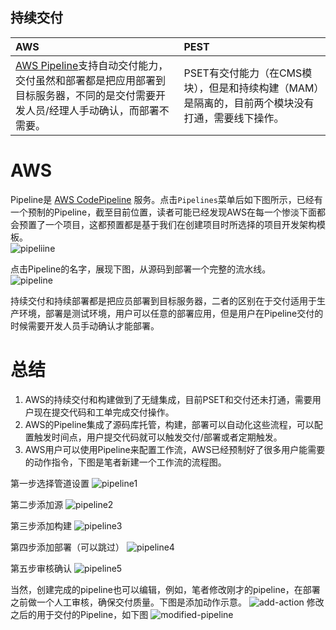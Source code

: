 
## 持续交付

| AWS | PEST |
| :--- | :--- |
| [AWS Pipeline](aws-pipeline.md)支持自动交付能力，交付虽然和部署都是把应用部署到目标服务器，不同的是交付需要开发人员/经理人手动确认，而部署不需要。 | PSET有交付能力（在CMS模块），但是和持续构建（MAM）是隔离的，目前两个模块没有打通，需要线下操作。 |

# AWS
Pipeline是 [AWS CodePipeline](chapter4.7.md) 服务。点击`Pipelines`菜单后如下图所示，已经有一个预制的Pipeline，截至目前位置，读者可能已经发现AWS在每一个惨淡下面都会预置了一个项目，这都预置都是基于我们在创建项目时所选择的项目开发架构模板。  
![pipeliine](/assets/2019-02-17_165947.png)

点击Pipeline的名字，展现下图，从源码到部署一个完整的流水线。  
![pipeline](/assets/2019-02-17_170651.png)

持续交付和持续部署都是把应员部署到目标服务器，二者的区别在于交付适用于生产环境，部署是测试环境，用户可以任意的部署应用，但是用户在Pipeline交付的时候需要开发人员手动确认才能部署。

# 总结

1. AWS的持续交付和构建做到了无缝集成，目前PSET和交付还未打通，需要用户现在提交代码和工单完成交付操作。
2. AWS的Pipeline集成了源码库托管，构建，部署可以自动化这些流程，可以配置触发时间点，用户提交代码就可以触发交付/部署或者定期触发。
3. AWS用户可以使用Pipeline来配置工作流，AWS已经预制好了很多用户能需要的动作指令，下图是笔者新建一个工作流的流程图。

第一步选择管道设置
![pipeline1](/assets/2019-02-21_193335.png)

第二步添加源
![pipeline2](/assets/2019-02-21_193453.png)

第三步添加构建
![pipeline3](/assets/2019-02-21_193548.png)

第四步添加部署（可以跳过）
![pipeline4](/assets/2019-02-21_193635.png)

第五步审核确认
![pipeline5](/assets/2019-02-21_193659.png)

当然，创建完成的pipeline也可以编辑，例如，笔者修改刚才的pipeline，在部署之前做一个人工审核，确保交付质量。下图是添加动作示意。
![add-action](/assets/2019-02-21_194501.png)
修改之后的用于交付的Pipeline，如下图
![modified-pipeline](/assets/2019-02-21_194526.png)